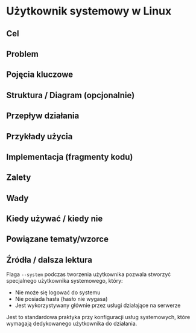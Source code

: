# Użytkownik systemowy w Linux

## Cel

## Problem

## Pojęcia kluczowe

## Struktura / Diagram (opcjonalnie)

## Przepływ działania

## Przykłady użycia

## Implementacja (fragmenty kodu)

## Zalety

## Wady

## Kiedy używać / kiedy nie

## Powiązane tematy/wzorce

## Źródła / dalsza lektura


Flaga `--system` podczas tworzenia użytkownika pozwala stworzyć specjalnego użytkownika systemowego, który:

- Nie może się logować do systemu
- Nie posiada hasła (hasło nie wygasa)
- Jest wykorzystywany głównie przez usługi działające na serwerze

Jest to standardowa praktyka przy konfiguracji usług systemowych, które wymagają dedykowanego użytkownika do działania.
